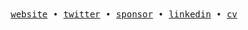 <div align='center'>
  <samp>
    <a href='https://franmella.dev/en'>website</a> •
    <a href='https://x.com/fraanmellaa'>twitter</a> •
    <a href='https://github.com/sponsors/fraanmellaa'>sponsor</a> •
    <a href='https://www.linkedin.com/in/franmellaweb/'>linkedin</a> •
    <a href='https://franmella.dev/en/cv'>cv</a>
  </samp>
</div>
